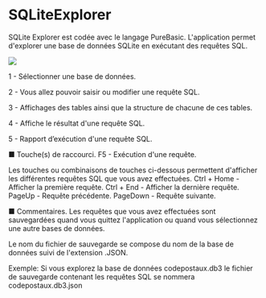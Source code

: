 # SQLiteExplorer
SQLite Explorer est codée avec le langage PureBasic. L'application permet d'explorer une base de données SQLite en exécutant des requêtes SQL.

![](http://falsam.com/download/purebasic/SQLiteExplorer.jpg)

1 - Sélectionner une base de données.

2 - Vous allez pouvoir saisir ou modifier une requête SQL.

3 - Affichages des tables ainsi que la structure de chacune de ces tables.

4 - Affiche le résultat d'une requête SQL.

5 - Rapport d’exécution d'une requête SQL.

■ Touche(s) de raccourci.
F5 - Exécution d'une requête.

Les touches ou combinaisons de touches ci-dessous permettent d'afficher les différentes requêtes SQL que vous avez effectuées.
Ctrl + Home - Afficher la première requête.
Ctrl + End - Afficher la dernière requête.
PageUp - Requête précédente.
PageDown - Requête suivante.

■ Commentaires.
Les requêtes que vous avez effectuées sont sauvegardées quand vous quittez l'application ou quand vous sélectionnez une autre bases de données.

Le nom du fichier de sauvegarde se compose du nom de la base de données suivi de l'extension .JSON.

Exemple: Si vous explorez la base de données codepostaux.db3 le fichier de sauvegarde contenant les requêtes SQL se nommera codepostaux.db3.json 
